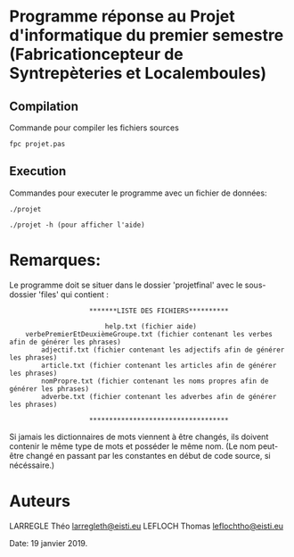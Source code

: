 # Programme réponse au Projet d'informatique du premier semestre (Fabricationcepteur de Syntrepèteries et Localemboules)

## Compilation
Commande pour compiler les fichiers sources

`fpc projet.pas`

## Execution

Commandes pour executer le programme avec un fichier de données:

`./projet`

`./projet -h (pour afficher l'aide)`

# Remarques:
Le programme doit se situer dans le dossier 'projetfinal' avec le sous-dossier 'files' qui contient :

						*******LISTE DES FICHIERS**********

							help.txt (fichier aide)
		verbePremierEtDeuxièmeGroupe.txt (fichier contenant les verbes afin de générer les phrases)
			adjectif.txt (fichier contenant les adjectifs afin de générer les phrases)
			article.txt (fichier contenant les articles afin de générer les phrases)
			nomPropre.txt (fichier contenant les noms propres afin de générer les phrases)
			adverbe.txt (fichier contenant les adverbes afin de générer les phrases)

						***********************************
Si jamais les dictionnaires de mots viennent à être changés, ils doivent contenir le même type de mots et posséder le même nom.
			(Le nom peut-être changé en passant par les constantes en début de code source, si nécéssaire.)

# Auteurs 
LARREGLE Théo <larregleth@eisti.eu>
LEFLOCH Thomas <leflochtho@eisti.eu>

Date: 19 janvier 2019.
